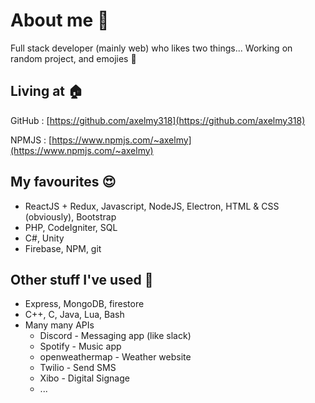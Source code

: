 # About me 👋
Full stack developer (mainly web) who likes two things... Working on random project, and emojies 👀

## Living at 🏠
GitHub : [https://github.com/axelmy318](https://github.com/axelmy318)

NPMJS : [https://www.npmjs.com/~axelmy](https://www.npmjs.com/~axelmy)

## My favourites 😍
 - ReactJS + Redux, Javascript, NodeJS, Electron, HTML & CSS (obviously), Bootstrap
 - PHP, CodeIgniter, SQL
 - C#, Unity
 - Firebase, NPM, git

## Other stuff I've used 👀
 - Express, MongoDB, firestore
 - C++, C, Java, Lua, Bash
 - Many many APIs 
   - Discord - Messaging app (like slack)
   - Spotify - Music app
   - openweathermap - Weather website
   - Twilio - Send SMS
   - Xibo - Digital Signage
   - ...
